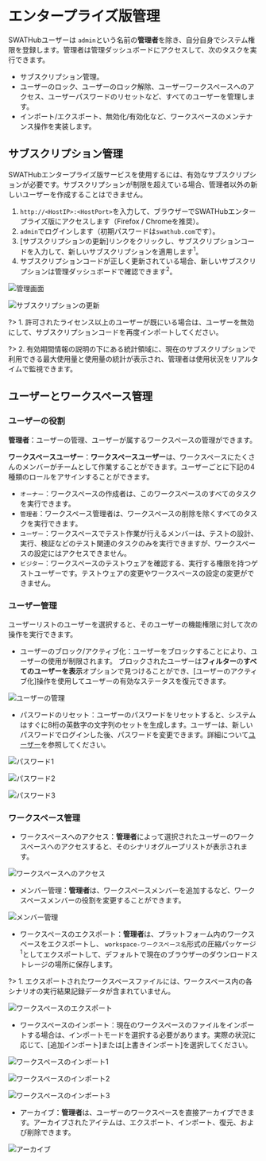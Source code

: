 エンタープライズ版管理
===

SWATHubユーザーは `admin`という名前の**管理者**を除き、自分自身でシステム権限を登録します。管理者は管理ダッシュボードにアクセスして、次のタスクを実行できます。

* サブスクリプション管理。
* ユーザーのロック、ユーザーのロック解除、ユーザーワークスペースへのアクセス、ユーザーパスワードのリセットなど、すべてのユーザーを管理します。
* インポート/エクスポート、無効化/有効化など、ワークスペースのメンテナンス操作を実装します。

サブスクリプション管理
---

SWATHubエンタープライズ版サービスを使用するには、有効なサブスクリプションが必要です。サブスクリプションが制限を超えている場合、管理者以外の新しいユーザーを作成することはできません。

1. `http://<HostIP>:<HostPort>`を入力して、ブラウザーでSWATHubエンタープライズ版にアクセスします（Firefox / Chromeを推奨）。
2. `admin`でログインします（初期パスワードは`swathub.com`です）。
3. [サブスクリプションの更新]リンクをクリックし、サブスクリプションコードを入力して、新しいサブスクリプションを適用します<sup>1</sup>。
4. サブスクリプションコードが正しく更新されている場合、新しいサブスクリプションは管理ダッシュボードで確認できます<sup>2</sup>。

![管理画面](../assets/img/manual-enterprise-01.png)

![サブスクリプションの更新](../assets/img/manual-enterprise-01-1.png)

?> 1. 許可されたライセンス以上のユーザーが既にいる場合は、ユーザーを無効にして、サブスクリプションコードを再度インポートしてください。

?> 2. 有効期間情報の説明の下にある統計領域に、現在のサブスクリプションで利用できる最大使用量と使用量の統計が表示され、管理者は使用状況をリアルタイムで監視できます。

ユーザーとワークスペース管理
---

### ユーザーの役割

**管理者**：ユーザーの管理、ユーザーが属するワークスペースの管理ができます。

**ワークスペースユーザー**：**ワークスペースユーザー**は、ワークスペースにたくさんのメンバーがチームとして作業することができます。ユーザーごとに下記の4種類のロールをアサインすることができます。

 * `オーナー`：ワークスペースの作成者は、このワークスペースのすべてのタスクを実行できます。
 * `管理者`：ワークスペース管理者は、ワークスペースの削除を除くすべてのタスクを実行できます。
 * `ユーザー`：ワークスペースでテスト作業が行えるメンバーは、テストの設計、実行、検証などのテスト関連のタスクのみを実行できますが、ワークスペースの設定にはアクセスできません。
 * `ビジター`：ワークスペースのテストウェアを確認する、実行する権限を持つゲストユーザーです。テストウェアの変更やワークスペースの設定の変更ができません。

### ユーザー管理

ユーザーリストのユーザーを選択すると、そのユーザーの機能権限に対して次の操作を実行できます。

* ユーザーのブロック/アクティブ化：ユーザーをブロックすることにより、ユーザーの使用が制限されます。 ブロックされたユーザーは**フィルター**の**すべてのユーザーを表示**オプションで見つけることができ、[ユーザーのアクティブ化]操作を使用してユーザーの有効なステータスを復元できます。

![ユーザーの管理](../assets/img/manual-enterprise-03.png)

* パスワードのリセット：ユーザーのパスワードをリセットすると、システムはすぐに8桁の英数字の文字列のセットを生成します。ユーザーは、新しいパスワードでログインした後、パスワードを変更できます。詳細について[ユーザー](design_user.md)を参照してください。

![パスワード1](../assets/img/manual-enterprise-04.png)

![パスワード2](../assets/img/manual-enterprise-05.png)

![パスワード3](../assets/img/manual-enterprise-06.png)

### ワークスペース管理

* ワークスペースへのアクセス：**管理者**によって選択されたユーザーのワークスペースへのアクセスすると、そのシナリオグループリストが表示されます。

![ワークスペースへのアクセス](../assets/img/manual-enterprise-10.png)

* メンバー管理：**管理者**は、ワークスペースメンバーを追加するなど、ワークスペースメンバーの役割を変更することができます。

![メンバー管理](../assets/img/manual-enterprise-11.png)

* ワークスペースのエクスポート：**管理者**は、プラットフォーム内のワークスペースをエクスポートし、 `workspace-ワークスペース名`形式の圧縮パッケージ<sup>1</sup>としてエクスポートして、デフォルトで現在のブラウザーのダウンロードストレージの場所に保存します。

?> 1. エクスポートされたワークスペースファイルには、ワークスペース内の各シナリオの実行結果記録データが含まれていません。

![ワークスペースのエクスポート](../assets/img/manual-enterprise-12.png)

* ワークスペースのインポート：現在のワークスペースのファイルをインポートする場合は、インポートモードを選択する必要があります。実際の状況に応じて、[追加インポート]または[上書きインポート]を選択してください。

![ワークスペースのインポート1](../assets/img/manual-enterprise-08.png)

![ワークスペースのインポート2](../assets/img/manual-enterprise-09.png)

![ワークスペースのインポート3](../assets/img/manual-enterprise-13.png)

* アーカイブ：**管理者**は、ユーザーのワークスペースを直接アーカイブできます。アーカイブされたアイテムは、エクスポート、インポート、復元、および削除できます。

![アーカイブ](../assets/img/manual-enterprise-14.png)


